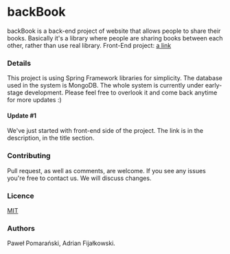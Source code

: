 # backBook

backBook is a back-end project of website that allows people to share their books. Basically it's a library where people are sharing books between each other, rather than use real library.
Front-End project: [a link](https://github.com/pomaranski/frontBook/blob/dev/README.md)

### Details

This project is using Spring Framework libraries for simplicity. The database used in the system is MongoDB. The whole system is currently under early-stage development.
Please feel free to overlook it and come back anytime for more updates :)

#### Update #1
We've just started with front-end side of the project. The link is in the description, in the title section.

### Contributing

Pull request, as well as comments, are welcome. If you see any issues you're free to contact us. We will discuss changes.

### Licence

[MIT](https://choosealicense.com/licenses/mit/)

### Authors

Paweł Pomarański, Adrian Fijałkowski.
